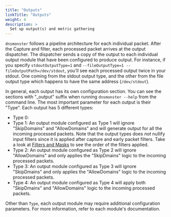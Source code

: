 ```yaml
---
title: "Outputs"
linkTitle: "Outputs"
weight: 4
description: >
  Set up output(s) and metric gathering
---
```


`dnsmonster` follows a pipeline architecture for each individual packet. After the Capture and filter, each processed packet arrives at the output dispatcher. The dispatcher sends a copy of the output to each individual output module that have been configured to produce output. For instance, if you specify `stdoutOutputType=1` and `--fileOutputType=1 --fileOutputPath=/dev/stdout`, you'll see each processed output twice in your stdout. One coming from the stdout output type, and the other from the file output type which happens to have the same address (`/dev/stdout`).  

In general, each output has its own configuration section. You can see the sections with "_output" suffix when running `dnsmonster --help` from the command line. The most important parameter for each output is their "Type". Each output has 5 different types:

- Type 0:
- Type 1: An output module configured as Type 1 will ignore "SkipDomains" and "AllowDomains" and will generate output for all the incoming processed packets. Note that the output types does *not* nullify input filters since it is applied after capture and early packet filters. Take a look at [Filters and Masks](/docs/inputs/filters_masks) to see the order of the filters applied.  
- Type 2: An output module configured as Type 2 will ignore "AllowDomains" and only applies the "SkipDmains" logic to the incoming processed packets.
- Type 3: An output module configured as Type 3 will ignore "SkipDmains" and only applies the "AllowDomains" logic to the incoming processed packets.
- Type 4: An output module configured as Type 4 will apply both "SkipDmains" and "AllowDomains" logic to the incoming processed packets.

Other than `Type`, each output module may require additional configuration parameters. For more information, refer to each module's documentation.

